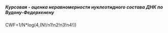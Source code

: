 ##### Курсовая - оценка неравномерности нуклеотидного состава ДНК по Вудону-Федерхенену
CWF=1/N*log(4,(N!/n1!n2!n3!n4!))
